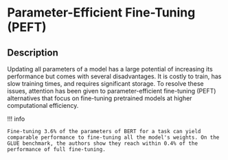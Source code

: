 # Parameter-Efficient Fine-Tuning (PEFT)

## Description

Updating all parameters of a model has a large potential of increasing its performance but comes with several disadvantages.
It is costly to train, has slow training times, and requires significant storage.
To resolve these issues, attention has been given to parameter-efficient fine-tuning (PEFT) alternatives that focus on fine-tuning pretrained models at higher computational efficiency.

!!! info

    Fine-tuning 3.6% of the parameters of BERT for a task can yield comparable performance to fine-tuning all the model's weights. On the GLUE benchmark, the authors show they reach within 0.4% of the performance of full fine-tuning.
